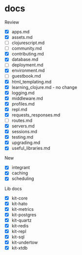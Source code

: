 # docs

Review

- [x] apps.md
- [x] assets.md
- [ ] clojurescript.md
- [ ] community.md
- [x] contributing.md
- [x] database.md
- [ ] deployment.md
- [x] environment.md
- [ ] guestbook.md
- [x] html_templating.md
- [x] learning_clojure.md - no change
- [x] logging.md
- [x] middleware.md
- [x] profiles.md
- [x] repl.md
- [x] requests_responses.md
- [ ] routes.md
- [x] servers.md
- [x] sessions.md
- [x] testing.md
- [x] upgrading.md
- [x] useful_libraries.md

New

- [x] integrant
- [x] caching
- [x] scheduling

Lib docs

- [x] kit-core
- [x] kit-hato
- [x] kit-metrics
- [x] kit-postgres
- [x] kit-quartz
- [x] kit-redis
- [x] kit-repl
- [x] kit-sql
- [x] kit-undertow
- [x] kit-xtdb